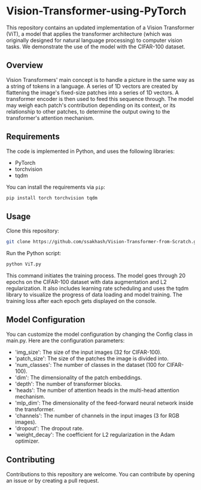 # Vision-Transformer-using-PyTorch

This repository contains an updated implementation of a Vision Transformer (ViT), a model that applies the transformer architecture (which was originally designed for natural language processing) to computer vision tasks. We demonstrate the use of the model with the CIFAR-100 dataset.

## Overview

Vision Transformers' main concept is to handle a picture in the same way as a string of tokens in a language. A series of 1D vectors are created by flattening the image's fixed-size patches into a series of 1D vectors. A transformer encoder is then used to feed this sequence through. The model may weigh each patch's contribution depending on its context, or its relationship to other patches, to determine the output owing to the transformer's attention mechanism.

## Requirements

The code is implemented in Python, and uses the following libraries:
- PyTorch
- torchvision
- tqdm

You can install the requirements via `pip`:

```sh
pip install torch torchvision tqdm
```

## Usage
Clone this repository:
```sh
git clone https://github.com/ssakhash/Vision-Transformer-from-Scratch.git
```
Run the Python script:
```sh
python ViT.py
```
This command initiates the training process. The model goes through 20 epochs on the CIFAR-100 dataset with data augmentation and L2 regularization. It also includes learning rate scheduling and uses the tqdm library to visualize the progress of data loading and model training. The training loss after each epoch gets displayed on the console.

## Model Configuration
You can customize the model configuration by changing the Config class in main.py. Here are the configuration parameters:
- 'img_size': The size of the input images (32 for CIFAR-100).
- 'patch_size': The size of the patches the image is divided into.
- 'num_classes': The number of classes in the dataset (100 for CIFAR-100).
- 'dim': The dimensionality of the patch embeddings.
- 'depth': The number of transformer blocks.
- 'heads': The number of attention heads in the multi-head attention mechanism.
- 'mlp_dim': The dimensionality of the feed-forward neural network inside the transformer.
- 'channels': The number of channels in the input images (3 for RGB images).
- 'dropout': The dropout rate.
- 'weight_decay': The coefficient for L2 regularization in the Adam optimizer.

## Contributing
Contributions to this repository are welcome. You can contribute by opening an issue or by creating a pull request.
